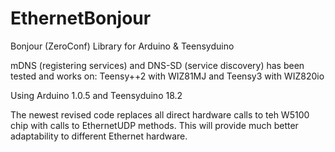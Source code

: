 EthernetBonjour
===============

Bonjour (ZeroConf) Library for Arduino & Teensyduino

mDNS (registering services) and DNS-SD (service discovery) has been tested and works on:
Teensy++2 with WIZ81MJ and
Teensy3 with WIZ820io

Using Arduino 1.0.5 and Teensyduino 18.2

The newest revised code replaces all direct hardware calls to teh W5100 chip with calls to EthernetUDP methods.
This will provide much better adaptability to different Ethernet hardware. 
